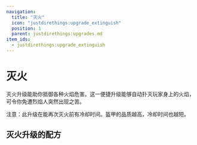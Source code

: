 ```yaml
---
navigation:
  title: "灭火"
  icon: "justdirethings:upgrade_extinguish"
  position: 1
  parent: justdirethings:upgrades.md
item_ids:
  - justdirethings:upgrade_extinguish
---
```


# 灭火

灭火升级能助你抵御各种火焰危害。这一便捷升级能够自动扑灭玩家身上的火焰，可令你免遭烈焰人突然出现之苦。

注意：此升级在能再次灭火前有冷却时间。盔甲的品质越高，冷却时间也越短。

## 灭火升级的配方



<Recipe id="justdirethings:upgrade_extinguish" />

